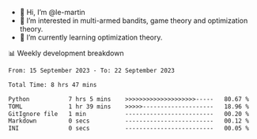 - 👋 Hi, I’m @le-martin
- 👀 I’m interested in multi-armed bandits, game theory and optimization theory.
- 🌱 I’m currently learning optimization theory.
<!---- 💞️ I’m looking to collaborate on ...
- 📫 How to reach me ...-->

<!---
Tutorial for using WakaTime stats in GitHub profile: https://github.com/athul/waka-readme
-->

📊 Weekly development breakdown
<!--START_SECTION:waka-->

```txt
From: 15 September 2023 - To: 22 September 2023

Total Time: 8 hrs 47 mins

Python           7 hrs 5 mins    >>>>>>>>>>>>>>>>>>>>-----   80.67 %
TOML             1 hr 39 mins    >>>>>--------------------   18.96 %
GitIgnore file   1 min           -------------------------   00.20 %
Markdown         0 secs          -------------------------   00.12 %
INI              0 secs          -------------------------   00.05 %
```

<!--END_SECTION:waka-->

<!---
le-martin/le-martin is a ✨ special ✨ repository because its `README.md` (this file) appears on your GitHub profile.
You can click the Preview link to take a look at your changes.
--->

